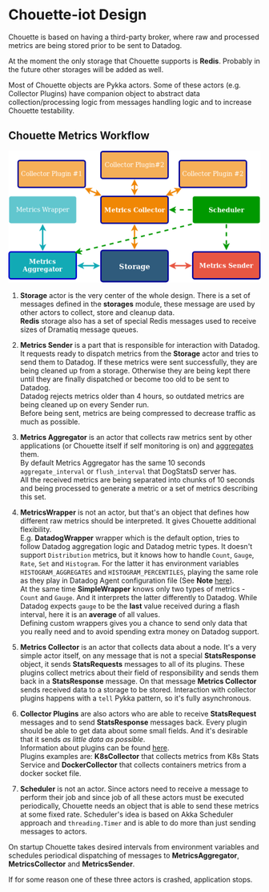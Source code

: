 # Chouette-iot Design

Chouette is based on having a third-party broker, where raw and processed metrics are being stored prior to be sent to Datadog.

At the moment the only storage that Chouette supports is **Redis**. Probably in the future other storages will be added as well.

Most of Chouette objects are Pykka actors. Some of these actors (e.g. Collector Plugins) have companion object to abstract data collection/processing logic from  messages handling logic and to increase Chouette testability.

## Chouette Metrics Workflow

![Chouette Design Diagram](ChouetteDesign.png)

1. **Storage** actor is the very center of the whole design. There is a set of messages defined in the **storages** module, these message are used by other actors to collect, store and cleanup data.  
**Redis** storage also has a set of special Redis messages used to receive sizes of Dramatiq message queues.  

2. **Metrics Sender** is a part that is responsible for interaction with Datadog. It requests ready to dispatch metrics from the **Storage** actor and tries to send them to Datadog. If these metrics were sent successfully, they are being cleaned up from a storage. Otherwise they are being kept there until they are finally dispatched or become too old to be sent to Datadog.  
Datadog rejects metrics older than 4 hours, so outdated metrics are being cleaned up on every Sender run.  
Before being sent, metrics are being compressed to decrease traffic as much as possible.

3. **Metrics Aggregator** is an actor that collects raw metrics sent by other applications (or Chouette itself if self monitoring is on) and [aggregates](https://docs.datadoghq.com/developers/dogstatsd/data_aggregation/) them.  
By default Metrics Aggregator has the same 10 seconds `aggregate_interval` or `flush_interval` that DogStatsD server has.  
All the received metrics are being separated into chunks of 10 seconds and being processed to generate a metric or a set of metrics describing this set.  

4. **MetricsWrapper** is not an actor, but that's an object that defines how different raw metrics should be interpreted. It gives Chouette additional flexibility.  
E.g. **DatadogWrapper** wrapper which is the default option, tries to follow Datadog aggregation logic and Datadog metric types. It doesn't support `Distribution` metrics, but it knows how to handle `Count`, `Gauge`, `Rate`, `Set` and `Histogram`. For the latter it has environment variables `HISTOGRAM_AGGREGATES` and `HISTOGRAM_PERCENTILES`, playing the same role as they play in Datadog Agent configuration file (See **Note** [here](https://docs.datadoghq.com/developers/metrics/types/?tab=histogram#metric-types)).  
At the same time **SimpleWrapper** knows only two types of metrics - `Count` and `Gauge`. And it interprets the latter differently to Datadog. While Datadog expects `gauge` to be the **last** value received during a flash interval, here it is an **average** of all values.  
Defining custom wrappers gives you a chance to send only data that you really need and to avoid spending extra money on Datadog support.

5. **Metrics Collector** is an actor that collects data about a node. It's a very simple actor itself, on any message that is not a special **StatsResponse** object, it sends **StatsRequests** messages to all of its plugins. These plugins collect metrics about their field of responsibility and sends them back in a **StatsResponse** message. On that message **Metrics Collector** sends received data to a storage to be stored. Interaction with collector plugins happens with a `tell` Pykka pattern, so it's fully asynchronous.

6. **Collector Plugins** are also actors who are able to receive **StatsRequest** messages and to send **StatsResponse** messages back. Every plugin should be able to get data about some small fields. And it's desirable that it sends *as little data as possible*.  
Information about plugins can be found [here](./metrics/plugins/README.md).  
Plugins examples are: **K8sCollector** that collects metrics from K8s Stats Service and **DockerCollector** that collects containers metrics from a docker socket file.

7. **Scheduler** is not an actor. Since actors need to receive a message to perform their job and since job of all these actors must be executed periodically, Chouette needs an object that is able to send these metrics at some fixed rate. Scheduler's idea is based on Akka Scheduler approach and `threading.Timer` and is able to do more than just sending messages to actors.

On startup Chouette takes desired intervals from environment variables and schedules periodical dispatching of messages to **MetricsAggregator**, **MetricsCollector** and **MetricsSender**.

If for some reason one of these three actors is crashed, application stops.